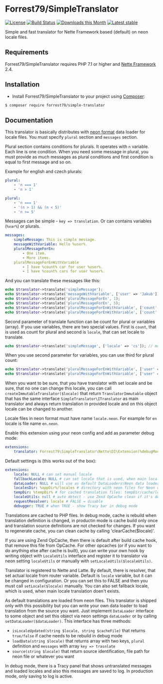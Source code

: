 Forrest79/SimpleTranslator
==========================

[![License](https://img.shields.io/badge/License-BSD%203--Clause-blue.svg)](https://github.com/forrest79/SimpleTranslator/blob/master/license.md)
[![Build Status](https://travis-ci.org/forrest79/SimpleTranslator.svg?branch=master)](https://travis-ci.org/forrest79/SimpleTranslator)
[![Downloads this Month](https://img.shields.io/packagist/dm/forrest79/simple-translator.svg)](https://packagist.org/packages/forrest79/simple-translator)
[![Latest stable](https://img.shields.io/packagist/v/forrest79/simple-translator.svg)](https://packagist.org/packages/forrest79/simple-translator)

Simple and fast translator for Nette Framework based (default) on neon locale files.


Requirements
------------

Forrest79/SimpleTranslator requires PHP 7.1 or higher and [Nette Framework](https://github.com/nette/nette) 2.4.


Installation
------------

* Install Forrest79/SimpleTranslator to your project using [Composer](http://getcomposer.org/):

```sh
$ composer require forrest79/simple-translator
```


Documentation
-------------

This translator is basically distributes with [neon format](https://ne-on.org/) data loader for locale files. You must specify `plural` section and `messages` section.

Plural section contains conditions for plurals. It operates with `n` variable. Each line is one condition. When you need some message in plural, you must provide as much messages as plural conditions and first condition is equal to first message and so on.

Example for english and czech plurals:

```yml
plural:
    - 'n === 1'
    - 'n > 1'
```

```yml
plural:
    - 'n === 1'
    - '(n > 1) && (n < 5)'
    - 'n >= 5'
```

Messages can be simple - ```key => translation```. Or can contains variables (`%var%`) or plurals.
 
```yml
messages:
    simpleMessage: This is simple message.
    messageWithVariable: Hello %user%.
    pluralMessageForEn:
        - One item.
        - More items.
    pluralMessageForEnWithVariable
        - I have %count% car for user %user%.
        - I have %count% cars for user %user%.
```

And you can translate these messages like this:

```php
echo $translator->translate('simpleMessage');
echo $translator->translate('messageWithVariable', ['user' => 'Jakub']);
echo $translator->translate('pluralMessageForEn', 1);
echo $translator->translate('pluralMessageForEn', 5);
echo $translator->translate('pluralMessageForEnWithVariable', ['count' => 1, 'user' => 'Jakub']);
echo $translator->translate('pluralMessageForEnWithVariable', ['count' => 5, 'Jakub']); // or use $translator::PARAM_COUNT instead of 'count'
```

Second parameter of translate function can be count for plural or variables (array). If you use variables, there are two special values. First is `count`, that is used as count for plural and second is `locale`, that can set locale to translate.

```php
echo $translator->translate('simpleMessage', ['locale' => 'cs']); // message in 'cs' locale even if translator is set to 'en' (or other different) locale, you can use $translator::PARAM_LOCALE instead of 'locale'
```

When you use second parameter for variables, you can use third for plural count:

```php
echo $translator->translate('pluralMessageForEnWithVariable', ['user' => 'Jakub'], 1);
echo $translator->translate('pluralMessageForEnWithVariable', ['user' => 'Jakub'], 5);
```

When you want to be sure, that you have translator with set locale and be sure, that no one can change this locale, you can call ```createImmutableTranslator($locale)``` that return ```TranslatorImmutable``` object that has the same interface ```SimpleTranslator\ITranslator``` as main translator and always return translation in provided locale and on this object locale can be changed to another.

Locale files in neon format must have name `locale.neon`. For example for `en` locale is file name `en.neon`.

Enable this extension using your neon config and add as parameter debug mode:

```yml
extensions:
    translator: Forrest79\SimpleTranslator\Nette\DI\Extension(%debugMode%)
```

Default settings is (this works out of the box):

```yml
extensions:
    locale: NULL # can set manual locale
    fallbackLocale: NULL # can set locale that is used, when main locale does't have message to translate (this is logged)
    dataLoader: NULL # will use as default DataLoaders\Neon data loader, you can specify your own ('@customDataLoaderService')  
    localesDir: %appDir%/locales # directory with neon files for Neon data loader
    tempDir: %tempDir% # for cached translation files: tempDir/cache/locales
    localeUtils: null # auto detect - use Zend OpCache clean if it's detect or you can pass service name ('@customLocaleUtilsService') 
    requestResolver: locale # FALSE = disable
    debugger: TRUE # when TRUE - show Tracy bar in debug mode
```

Translations are cached to PHP files. In debug mode, cache is rebuild when translation definition is changed, in productin mode is cache build only once and translation source definitions are not checked for changes. If you want to regenerate cache, you can clean cache by calling 'clearCache($locale)'.

If you are using Zend OpCache, then there is default after build cache hook, that remove this file from OpCache. For other opcaches (or if you want to do anything else after cache is built), you can write your own hook by writing object with ```LocaleUtils``` interface and register it to translator via neon setting ```localeUtils``` or manually with ```setLocaleUtils($localeUtils)```.

Translator is registered to Nette and Latte. By default, there is resolver, that set actual locale from router variable. Default is `locale` variable, but it can be changed in configuration. Or you can set this to FALSE and then you must call `setLocale($locale)` manually. You can also set fallback locale, which is used, when main locale translation doen't exists.

As default translations are loaded from neon files. This translator is shipped only with this possibility but you can write your own data loader to load translation from the source you want. Just implement ```DataLoader``` interface to some object and set this object via neon settings ```dataLoader``` or by calling ```setDataLoader($dataLoader)```. This interface has three methods:
- ```isLocaleUpdated(string $locale, string $cacheFile)``` that returns ```true/false``` if cache needs to be rebuild in debug mode
- ```loadData(string $locale)``` that returns array with two keys, ```plural``` definition and ```messages``` with array ```key => trasnlate```
- ```source(string $locale)``` that return source identification, file path for neon file or whatever you want 

In debug mode, there is a Tracy panel that shows untranslated messages and loaded locales and also this messages are saved to log. In production mode, only saving to log is active.
